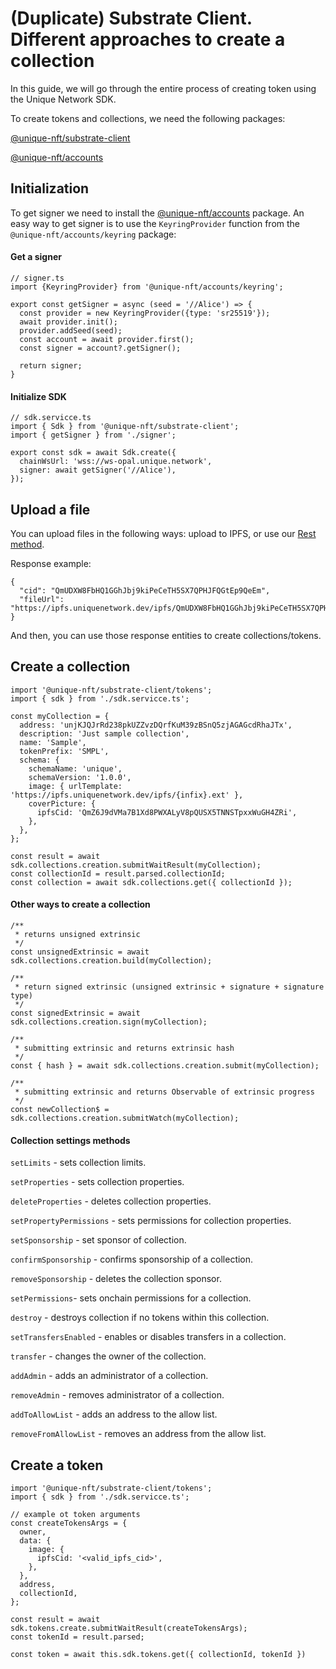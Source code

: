 # (Duplicate) Substrate Client. Different approaches to create a collection

In this guide, we will go through the entire process of creating token using the Unique Network SDK.

To create tokens and collections, we need the following packages:

[@unique-nft/substrate-client](https://www.npmjs.com/package/@unique-nft/substrate-client)

[@unique-nft/accounts](https://www.npmjs.com/package/@unique-nft/accounts)


## Initialization

To get signer we need to install the [@unique-nft/accounts](https://www.npmjs.com/package/@unique-nft/accounts) package. 
An easy way to get signer is to use the `KeyringProvider` function from the `@unique-nft/accounts/keyring` package:

#### Get a signer

```typescript:no-line-numbers
// signer.ts
import {KeyringProvider} from '@unique-nft/accounts/keyring';

export const getSigner = async (seed = '//Alice') => {
  const provider = new KeyringProvider({type: 'sr25519'});
  await provider.init();
  provider.addSeed(seed);
  const account = await provider.first();
  const signer = account?.getSigner();

  return signer;
}
```

#### Initialize SDK

```typescript:no-line-numbers
// sdk.servicce.ts
import { Sdk } from '@unique-nft/substrate-client';
import { getSigner } from './signer';

export const sdk = await Sdk.create({
  chainWsUrl: 'wss://ws-opal.unique.network',
  signer: await getSigner('//Alice'),
});
```

## Upload a file

You can upload files in the following ways: upload to IPFS, or use our [Rest method](https://rest.opal.uniquenetwork.dev/swagger/#/ipfs/IpfsController_uploadFile).

Response example:

```json:no-line-numbers
{
  "cid": "QmUDXW8FbHQ1GGhJbj9kiPeCeTH5SX7QPHJFQGtEp9QeEm",
  "fileUrl": "https://ipfs.uniquenetwork.dev/ipfs/QmUDXW8FbHQ1GGhJbj9kiPeCeTH5SX7QPHJFQGtEp9QeEm"
}
```

And then, you can use those response entities to create collections/tokens.

## Create a collection

```typescript:no-line-numbers
import '@unique-nft/substrate-client/tokens';
import { sdk } from './sdk.servicce.ts';

const myCollection = {
  address: 'unjKJQJrRd238pkUZZvzDQrfKuM39zBSnQ5zjAGAGcdRhaJTx',
  description: 'Just sample collection',
  name: 'Sample',
  tokenPrefix: 'SMPL',
  schema: {
    schemaName: 'unique',
    schemaVersion: '1.0.0',
    image: { urlTemplate: 'https://ipfs.uniquenetwork.dev/ipfs/{infix}.ext' },
    coverPicture: {
      ipfsCid: 'QmZ6J9dVMa7B1Xd8PWXALyV8pQUSX5TNNSTpxxWuGH4ZRi',
    },
  },
};

const result = await sdk.collections.creation.submitWaitResult(myCollection);
const collectionId = result.parsed.collectionId;
const collection = await sdk.collections.get({ collectionId });
```

#### Other ways to create a collection

```typescript:no-line-numbers
/**
 * returns unsigned extrinsic
 */
const unsignedExtrinsic = await sdk.collections.creation.build(myCollection);

/**
 * return signed extrinsic (unsigned extrinsic + signature + signature type)
 */
const signedExtrinsic = await sdk.collections.creation.sign(myCollection);

/**
 * submitting extrinsic and returns extrinsic hash
 */
const { hash } = await sdk.collections.creation.submit(myCollection);

/**
 * submitting extrinsic and returns Observable of extrinsic progress
 */
const newCollection$ = sdk.collections.creation.submitWatch(myCollection);
```

#### Collection settings methods

`setLimits` - sets collection limits.

`setProperties` - sets collection properties.

`deleteProperties` - deletes collection properties. 

`setPropertyPermissions` - sets permissions for collection properties. 

`setSponsorship` - set sponsor of collection.

`confirmSponsorship` - confirms sponsorship of a collection.

`removeSponsorship` - deletes the collection sponsor. 

`setPermissions`- sets onchain permissions for a collection.

`destroy` - destroys collection if no tokens within this collection.

`setTransfersEnabled` - enables or disables transfers in a collection.

`transfer` - changes the owner of the collection.

`addAdmin` - adds an administrator of a collection.

`removeAdmin` - removes administrator of a collection.

`addToAllowList` - adds an address to the allow list. 

`removeFromAllowList` - removes an address from the allow list.

## Create a token

```typescript:no-line-numbers
import '@unique-nft/substrate-client/tokens';
import { sdk } from './sdk.servicce.ts';

// example ot token arguments
const createTokensArgs = {
  owner,
  data: {
    image: {
      ipfsCid: '<valid_ipfs_cid>',
    },
  },
  address,
  collectionId,
};

const result = await sdk.tokens.create.submitWaitResult(createTokensArgs);
const tokenId = result.parsed;

const token = await this.sdk.tokens.get({ collectionId, tokenId })
```
